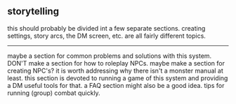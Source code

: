 ## storytelling
this should probably be divided int a few separate sections. creating settings, story arcs, the DM screen, etc. are all fairly different topics.
***
maybe a section for common problems and solutions with this system.
DON'T make a section for how to roleplay NPCs.
maybe make a section for creating NPC's? it is worth addressing why there isn't a monster manual at least.
this section is devoted to running a game of this system and providing a DM useful tools for that. a FAQ section might also be a good idea.
tips for running (group) combat quickly.